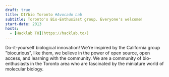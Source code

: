 ```yaml
---
draft: true
title: DIYbio Toronto #Avocado Lab
subtitle: Toronto's Bio-Enthusiast group. Everyone's welcome!
start-date: 2013
hosts:
  - [Hacklab TO](https://hacklab.to/)
---
```

Do-it-yourself biological innovation! We're inspired by the California group "biocurious", like them, we believe in the power of open source, open access, and learning with the community. We are a community of bio-enthusiasts in the Toronto area who are fascinated by the miniature world of molecular biology.
